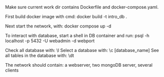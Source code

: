 Make sure current work dir contains Dockerfile and docker-compose.yaml.

First build docker image with cmd: 
docker build -t intro_db .

Next start the network, with:
docker compose up -d

To interact with database, start a shell in DB container and run: psql -h localhost -p 5432 -U webadmin -d webport

Check all database with: \l
Select a database with: \c [database_name]
See all tables in the database with: \dt

The network should contain: a webserver, two mongoDB server, several clients